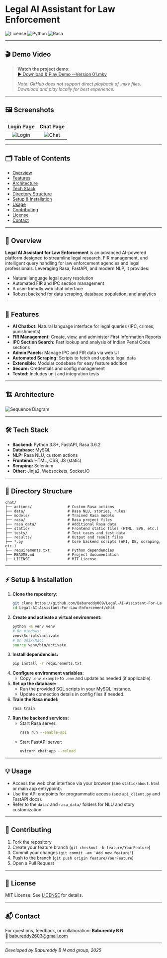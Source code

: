 # Legal AI Assistant for Law Enforcement

![License](https://img.shields.io/badge/license-MIT-blue.svg)
![Python](https://img.shields.io/badge/python-3.8%2B-blue)
![Rasa](https://img.shields.io/badge/Rasa-3.6.2-purple)

---

## 🎬 Demo Video

> **Watch the project demo:**  
> [▶️ Download & Play Demo --Version 01.mkv](../main/Demo%20--Version%2001.mkv)
>
> _Note: GitHub does not support direct playback of .mkv files. Download and play locally for best experience._

---

## 🖼️ Screenshots

| Login Page | Chat Page |
|:----------:|:---------:|
| ![Login](../main/test_outputs/Frontend/loginpage.png) | ![Chat](../main/test_outputs/Frontend/Chatpage.png) |

---

## 🗂️ Table of Contents
- [Overview](../main?tab=readme-ov-file#-overview)
- [Features](../main?tab=readme-ov-file#-features)
- [Architecture](../main?tab=readme-ov-file#%EF%B8%8F-architecture)
- [Tech Stack](../main?tab=readme-ov-file#%EF%B8%8F-tech-stack)
- [Directory Structure](../main?tab=readme-ov-file#-directory-structure)
- [Setup & Installation](../main?tab=readme-ov-file#-setup--installation)
- [Usage](../main?tab=readme-ov-file#-usage)
- [Contributing](../main?tab=readme-ov-file#-contributing)
- [License](../main?tab=readme-ov-file#-license)
- [Contact](../main?tab=readme-ov-file#-contact)

---

## 📝 Overview
**Legal AI Assistant for Law Enforcement** is an advanced AI-powered platform designed to streamline legal research, FIR management, and intelligent query handling for law enforcement agencies and legal professionals. Leveraging Rasa, FastAPI, and modern NLP, it provides:
- Natural language legal query resolution
- Automated FIR and IPC section management
- A user-friendly web chat interface
- Robust backend for data scraping, database population, and analytics

---

## 🚀 Features
- **AI Chatbot:** Natural language interface for legal queries (IPC, crimes, punishments)
- **FIR Management:** Create, view, and administer First Information Reports
- **IPC Section Search:** Fast lookup and analysis of Indian Penal Code sections
- **Admin Panels:** Manage IPC and FIR data via web UI
- **Automated Scraping:** Scripts to fetch and update legal data
- **Extensible:** Modular codebase for easy feature addition
- **Secure:** Credentials and config management
- **Tested:** Includes unit and integration tests

---

## 🏗️ Architecture

![Sequence Diagram](../main/Documentation/Diagrams/Seaquence%20Diagram.png)

---

## 🛠️ Tech Stack
- **Backend:** Python 3.8+, FastAPI, Rasa 3.6.2
- **Database:** MySQL
- **NLP:** Rasa NLU, custom actions
- **Frontend:** HTML, CSS, JS (static)
- **Scraping:** Selenium
- **Other:** Jinja2, Websockets, Socket.IO

---

## 📁 Directory Structure
```
chat/
├── actions/                # Custom Rasa actions
├── data/                   # Rasa NLU, stories, rules
├── models/                 # Trained Rasa models
├── rasa/                   # Rasa project files
├── rasa_data/              # Additional Rasa data
├── static/                 # Frontend static files (HTML, SVG, etc.)
├── tests/                  # Test cases and test data
├── results/                # Output and result files
├── *.py                    # Core backend scripts (API, DB, scraping, etc.)
├── requirements.txt        # Python dependencies
├── README.md               # Project documentation
├── LICENSE                 # MIT License
```

---

## ⚡ Setup & Installation
1. **Clone the repository:**
   ```bash
   git clone https://github.com/Babureddy009/Legal-AI-Assistant-For-Law-Enforcement.git
   cd Legal-AI-Assistant-For-Law-Enforcement/chat
   ```
2. **Create and activate a virtual environment:**
   ```bash
   python -m venv venv
   # On Windows:
   venv\Scripts\activate
   # On Unix/Mac:
   source venv/bin/activate
   ```
3. **Install dependencies:**
   ```bash
   pip install -r requirements.txt
   ```
4. **Configure environment variables:**
   - Copy `.env.example` to `.env` and update as needed (if applicable).
5. **Set up the database:**
   - Run the provided SQL scripts in your MySQL instance.
   - Update connection details in config files if needed.
6. **Train the Rasa model:**
   ```bash
   rasa train
   ```
7. **Run the backend services:**
   - Start Rasa server:
     ```bash
     rasa run --enable-api
     ```
   - Start FastAPI server:
     ```bash
     uvicorn chat:app --reload
     ```

---

## 💡 Usage
- Access the web chat interface via your browser (see `static/about.html` or main app entrypoint).
- Use the API endpoints for programmatic access (see `api_client.py` and FastAPI docs).
- Refer to the `data/` and `rasa_data/` folders for NLU and story customization.

---

## 🤝 Contributing
1. Fork the repository
2. Create your feature branch (`git checkout -b feature/YourFeature`)
3. Commit your changes (`git commit -am 'Add new feature'`)
4. Push to the branch (`git push origin feature/YourFeature`)
5. Open a Pull Request

---

## 📄 License
MIT License. See [LICENSE](LICENSE) for details.

---

## 📬 Contact
For questions, feedback, or collaboration:
**Babureddy B N**  
📧 babureddy2603@gmail.com

---
*Developed by Babureddy B N and group, 2025* 
